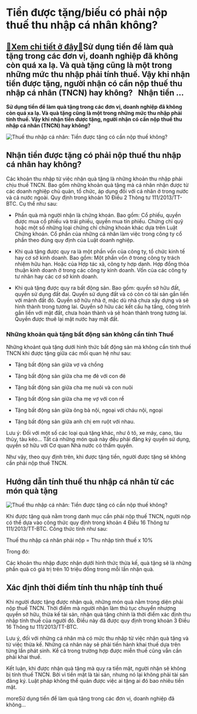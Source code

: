 Tiền được tặng/biếu có phải nộp thuế thu nhập cá nhân không?
============================================================

[:gift:Xem chi tiết ở đây:gift:](https://hddtvn.com/tien-duoc-tang-bieu-co-phai-nop-thue-thu-nhap-ca-nhan-khong/)Sử dụng tiền để làm quà tặng trong các đơn vị, doanh nghiệp đã không còn quá xa lạ. Và quà tặng cũng là một trong những mức thu nhập phải tính thuế. Vậy khi nhận tiền được tặng, người nhận có cần nộp thuế thu nhập cá nhân (TNCN) hay không?   Nhận tiền …
-------------------------------------------------------------------------------------------------------------------------------------------------------------------------------------------------------------------------------------------------------------

**Sử dụng tiền để làm quà tặng trong các đơn vị, doanh nghiệp đã không còn quá xa lạ. Và quà tặng cũng là một trong những mức thu nhập phải tính thuế. Vậy khi nhận tiền được tặng, người nhận có cần nộp thuế thu nhập cá nhân (TNCN) hay không?**


![Thuế thu nhập cá nhân: Tiền được tặng có cần nộp thuế không?](https://hddtvn.com/wp-content/uploads/2021/01/tax-123.jpg)


Nhận tiền được tặng có phải nộp thuế thu nhập cá nhân hay không?
----------------------------------------------------------------


Các khoản thu nhập từ việc nhận quà tặng là những khoản thu nhập phải chịu thuế TNCN. Bao gồm những khoản quà tặng mà cá nhân nhận được từ các doanh nghiệp chủ quản, tổ chức, áp dụng đối với cá nhân ở trong nước và cả nước ngoài. Quy định trong khoản 10 Điều 2 Thông tư 111/2013/TT-BTC. Cụ thể như sau:




* Phần quà mà người nhận là chứng khoán. Bao gồm: Cổ phiếu, quyền được mua cổ phiếu và trái phiếu, quyền mua tín phiếu. Chứng chỉ quỹ hoặc một số những loại chứng chỉ chứng khoán khác dựa trên Luật Chứng khoán. Cổ phần của những cá nhân làm việc trong công ty cổ phần theo đúng quy định của Luật doanh nghiệp.

* Khi quà tặng được quy ra là một phần vốn của công ty, tổ chức kinh tế hay cơ sở kinh doanh. Bao gồm: Một phần vốn ở trong công ty trách nhiệm hữu hạn. Hoặc của Hợp tác xã, công ty hợp danh. Hợp đồng thỏa thuận kinh doanh ở trong các công ty kinh doanh. Vốn của các công ty tư nhân hay các cơ sở kinh doanh.

* Khi quà tặng được quy ra bất động sản. Bao gồm: quyền sở hữu đất, quyền sử dụng đất đai. Quyền sử dụng đất và có còn có tài sản gắn liền với mảnh đất đó. Quyền sở hữu nhà ở, mặc dù nhà chưa xây dựng và sẽ hình thành trong tương lai. Quyền sở hữu các kết cấu hạ tầng, công trình gắn liền với mặt đất, chưa hoàn thành và sẽ hoàn thành trong tương lai. Quyền được thuê lại mặt nước hay mặt đất.



### Những khoản quà tặng bất động sản không cần tính Thuế


Những khoảnt quà tặng dưới hình thức bất động sản mà không cần tính thuế TNCN khi được tặng giữa các mối quan hệ như sau:




* Tặng bất động sản giữa vợ và chồng

* Tặng bất động sản giữa cha mẹ đẻ với con đẻ

* Tặng bất động sản giữa cha mẹ nuôi và con nuôi

* Tặng bất động sản giữa cha mẹ vợ với con rể

* Tặng bất động sản giữa ông bà nội, ngoại với cháu nội, ngoại

* Tặng bất động sản giữa anh chị em ruột với nhau.



Lưu ý: Đối với một số các loại quà tặng khác, như ô tô, xe máy, cano, tàu thủy, tàu kéo… Tất cả những món quà này đều phải đăng ký quyền sử dụng, quyền sở hữu với Cơ quan Nhà nước có thẩm quyền.


Như vậy, theo quy định trên, khi được tặng tiền, người được tặng sẽ không cần phải nộp thuế TNCN.


Hướng dẫn tính thuế thu nhập cá nhân từ các món quà tặng
--------------------------------------------------------


![Thuế thu nhập cá nhân: Tiền được tặng có cần nộp thuế không?](https://hddtvn.com/wp-content/uploads/2021/01/goi-y-doanh-nghiep-chon-qua-tang-tri-an-khach-hang-cuoi-nam-y-nghia-nhat.jpg)


Khi được tặng quà nằm trong danh mục cần phải nộp thuế TNCN, người nộp có thể dựa vào công thức quy định trong khoản 4 Điều 16 Thông tư 111/2013/TT-BTC. Công thức tính như sau:


Thuế thu nhập cá nhân phải nộp = Thu nhập tính thuế x 10%


Trong đó:


Các khoản thu nhập được nhận dưới hình thức thừa kế, quà tặng sẽ là những phần quà có giá trị trên 10 triệu đồng trong mỗi lần nhận quà.


Xác định thời điểm tính thu nhập tính thuế
------------------------------------------


Khi người được tặng được nhận quà, những món quà nằm trong diện phải nộp thuế TNCN. Thời điểm mà người nhận làm thủ tục chuyển nhượng quyền sở hữu, thừa kế tài sản, nhận quà tặng chính là thời điểm xác định thu nhập tính thuế của người đó. Điều này đã được quy định trong khoản 3 Điều 16 Thông tư 111/2013/TT-BTC.


Lưu ý, đối với những cá nhân mà có mức thu nhập từ việc nhận quà tặng và từ việc thừa kế. Những cá nhân này sẽ phải tiến hành khai thuế dựa trên từng lần phát sinh. Kể cả trong trường hợp được miễn thuế cũng vẫn cần phải khai thuế.


Kết luận, khi được nhận quà tặng mà quy ra tiền mặt, người nhận sẽ không bị tính thuế TNCN. Bởi vì tiền mặt là tài sản, nhưng nó lại không phải tài sản đăng ký. Luật pháp không thể quản được việc ai tặng ai đó bao nhiêu tiền mặt.


moreSử dụng tiền để làm quà tặng trong các đơn vị, doanh nghiệp đã không…

